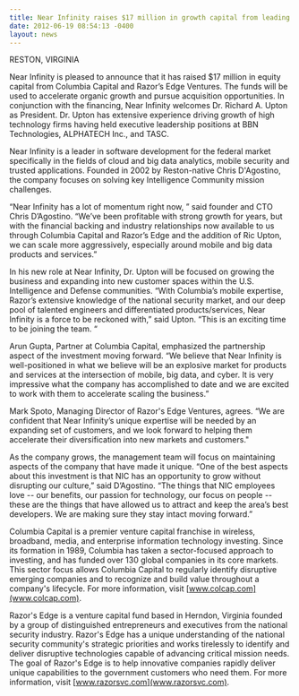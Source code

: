 ```yaml
---
title: Near Infinity raises $17 million in growth capital from leading investment firms; names Dr. Ric Upton as President
date: 2012-06-19 08:54:13 -0400
layout: news
---
```

RESTON, VIRGINIA

Near Infinity is pleased to announce that it has raised $17 million in equity capital
from Columbia Capital and Razor’s Edge Ventures. The funds will be used to
accelerate organic growth and pursue acquisition opportunities. In conjunction
with the financing, Near Infinity welcomes Dr. Richard A. Upton as President. Dr.
Upton has extensive experience driving growth of high technology firms having held
executive leadership positions at BBN Technologies, ALPHATECH Inc., and TASC.

Near Infinity is a leader in software development for the federal market specifically
in the fields of cloud and big data analytics, mobile security and trusted applications.
Founded in 2002 by Reston-native Chris D'Agostino, the company focuses on solving
key Intelligence Community mission challenges.

“Near Infinity has a lot of momentum right now, ” said founder and CTO Chris
D’Agostino. “We’ve been profitable with strong growth for years, but with the
financial backing and industry relationships now available to us through Columbia
Capital and Razor’s Edge and the addition of Ric Upton, we can scale more
aggressively, especially around mobile and big data products and services.”

In his new role at Near Infinity, Dr. Upton will be focused on growing the business
and expanding into new customer spaces within the U.S. Intelligence and Defense
communities. “With Columbia’s mobile expertise, Razor’s extensive knowledge
of the national security market, and our deep pool of talented engineers and
differentiated products/services, Near Infinity is a force to be reckoned with,” said
Upton. “This is an exciting time to be joining the team. “

Arun Gupta, Partner at Columbia Capital, emphasized the partnership aspect of
the investment moving forward. “We believe that Near Infinity is well-positioned
in what we believe will be an explosive market for products and services at the
intersection of mobile, big data, and cyber. It is very impressive what the company
has accomplished to date and we are excited to work with them to accelerate scaling
the business.”

Mark Spoto, Managing Director of Razor's Edge Ventures, agrees. “We are confident
that Near Infinity’s unique expertise will be needed by an expanding set of
customers, and we look forward to helping them accelerate their diversification into
new markets and customers."

As the company grows, the management team will focus on maintaining aspects
of the company that have made it unique. “One of the best aspects about this
investment is that NIC has an opportunity to grow without disrupting our culture,”
said D’Agostino. “The things that NIC employees love -- our benefits, our passion 
for technology, our focus on people -- these are the things that have allowed us to
attract and keep the area’s best developers. We are making sure they stay intact
moving forward.”

Columbia Capital is a premier venture capital franchise in wireless, broadband,
media, and enterprise information technology investing. Since its formation in
1989, Columbia has taken a sector-focused approach to investing, and has funded
over 130 global companies in its core markets. This sector focus allows Columbia
Capital to regularly identify disruptive emerging companies and to recognize
and build value throughout a company's lifecycle. For more information, visit
[www.colcap.com](www.colcap.com).

Razor's Edge is a venture capital fund based in Herndon, Virginia founded by a
group of distinguished entrepreneurs and executives from the national security
industry. Razor's Edge has a unique understanding of the national security
community's strategic priorities and works tirelessly to identify and deliver
disruptive technologies capable of advancing critical mission needs. The goal of
Razor's Edge is to help innovative companies rapidly deliver unique capabilities
to the government customers who need them. For more information, visit
[www.razorsvc.com](www.razorsvc.com).